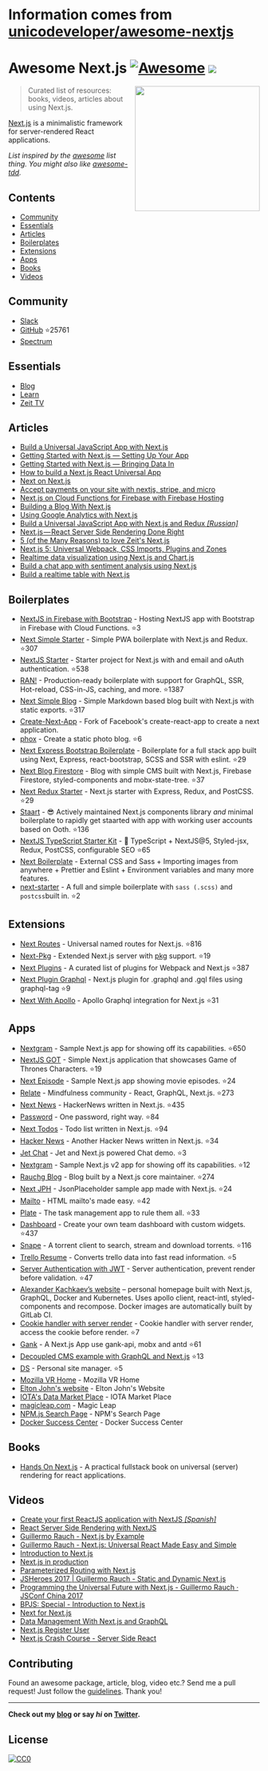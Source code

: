 # Information comes from [unicodeveloper/awesome-nextjs](https://github.com/unicodeveloper/awesome-nextjs)
# Awesome Next.js [![Awesome](https://cdn.rawgit.com/sindresorhus/awesome/d7305f38d29fed78fa85652e3a63e154dd8e8829/media/badge.svg)](https://github.com/sindresorhus/awesome) ![](https://img.shields.io/badge/unicodeveloper-approved-brightgreen.svg)

[<img src="http://res.cloudinary.com/unicodeveloper/image/upload/v1524776764/next-jslogo.svg" align="right" width="250">](https://github.com/zeit/next.js)

> Curated list of resources: books, videos, articles about using Next.js.

[Next.js](https://github.com/zeit/next.js) is a minimalistic framework for server-rendered React applications.

*List inspired by the [awesome](https://github.com/sindresorhus/awesome) list thing. You might also like [awesome-tdd](https://github.com/unicodeveloper/awesome-tdd).*

## Contents
- [Community](#community)
- [Essentials](#essentials)
- [Articles](#articles)
- [Boilerplates](#boilerplates)
- [Extensions](#extensions)
- [Apps](#apps)
- [Books](#books)
- [Videos](#videos)

## Community
* [Slack](https://zeit.chat)
* [GitHub](https://github.com/zeit/next.js) :star:25761
* [Spectrum](https://spectrum.chat/next-js)

## Essentials
* [Blog](https://zeit.co/blog/next)
* [Learn](https://learnnextjs.com/)
* [Zeit TV](https://zeit.co/tv)

## Articles
 * [Build a Universal JavaScript App with Next.js](https://auth0.com/blog/building-universal-apps-with-nextjs)
 * [Getting Started with Next.js — Setting Up Your App](https://labs.redantler.com/getting-started-with-next-js-article-one-a1d9780ea9e0#.863nl4wnq)
 * [Getting Started with Next.js — Bringing Data In](https://labs.redantler.com/getting-started-with-next-js-bringing-data-in-bf40558698e2#.twjv5xk5w)
 * [How to build a Next.js React Universal App](https://medium.com/cosmicjs/how-to-build-a-next-js-react-universal-app-e610a0bc2124#.b8ayt9f39)
 * [Next on Next.js](https://jsmantra.com/next-on-next-js-1a134505f346#.sf2f64u4r)
 * [Accept payments on your site with nextjs, stripe, and micro](https://hackernoon.com/accept-payments-on-your-site-with-nextjs-stripe-and-micro-371de95b22d5?source=activity---post_recommended)
 * [Next.js on Cloud Functions for Firebase with Firebase Hosting](https://medium.com/@jthegedus/next-js-on-cloud-functions-for-firebase-with-firebase-hosting-7911465298f2)
 * [Building a Blog With Next.js](https://timber.io/blog/building-a-blog-with-next-js)
 * [Using Google Analytics with Next.js](https://malloc.fi/using-google-analytics-with-next-js)
 * [Build a Universal JavaScript App with Next.js and Redux _[Russian]_](https://habrahabr.ru/post/323588/)
 * [Next.js — React Server Side Rendering Done Right](https://hackernoon.com/next-js-react-server-side-rendering-done-right-f9700078a3b6)
 * [5 (of the Many Reasons) to love Zeit's Next.js](https://www.codementor.io/tgreco/5-of-the-many-things-to-love-about-zeit-s-next-js-bpszu99g1)
 * [Next.js 5: Universal Webpack, CSS Imports, Plugins and Zones](https://zeit.co/blog/next5)
 * [Realtime data visualization using Next.js and Chart.js](https://pusher.com/tutorials/realtime-data-visualization-nextjs)
 * [Build a chat app with sentiment analysis using Next.js](https://pusher.com/tutorials/chat-sentiment-analysis-nextjs)
 * [Build a realtime table with Next.js](https://pusher.com/tutorials/realtime-tables-nextjs)


## Boilerplates
* [NextJS in Firebase with Bootstrap](https://github.com/ananddayalan/nextjs-in-firebase-with-bootstrap) - Hosting NextJS app with Bootstrap in Firebase with Cloud Functions. :star:3
* [Next Simple Starter](https://github.com/ooade/NextSimpleStarter) - Simple PWA boilerplate with Next.js and Redux. :star:307
* [NextJS Starter](https://github.com/iaincollins/nextjs-starter) - Starter project for Next.js with and email and oAuth authentication. :star:538
* [RAN!](https://github.com/sly777/ran) - Production-ready boilerplate with support for GraphQL, SSR, Hot-reload, CSS-in-JS, caching, and more. :star:1387
* [Next Simple Blog](https://github.com/tscanlin/next-blog) - Simple Markdown based blog built with Next.js with static exports. :star:317
* [Create-Next-App](https://open.segment.com/create-next-app) - Fork of Facebook's create-react-app to create a next application.
* [phox](https://github.com/herschel666/phox) - Create a static photo blog. :star:6
* [Next Express Bootstrap Boilerplate](https://github.com/MustansirZia/next-express-bootstrap-boilerplate) - Boilerplate for a full stack app built using Next, Express, react-bootstrap, SCSS and SSR with eslint. :star:29
* [Next Blog Firestore](https://github.com/suevalov/next-blog-firestore) - Blog with simple CMS built with Next.js, Firebase Firestore, styled-components and mobx-state-tree. :star:37
* [Next Redux Starter](https://github.com/CodementorIO/nextjs-redux-starter) - Next.js starter with Express, Redux, and PostCSS. :star:29
* [Staart](https://github.com/nmaro/staart) - 😎 Actively maintained Next.js components library *and* minimal boilerplate to rapidly get staarted with app with working user accounts based on Ooth. :star:136
* [NextJS TypeScript Starter Kit](https://github.com/deptno/next.js-typescript-starter-kit) - :tada: TypeScript + NextJS@5, Styled-jsx, Redux, PostCSS, configurable SEO :star:65
* [Next Boilerplate](https://arefaslani.github.io/next-boilerplate) - External CSS and Sass + Importing images from anywhere + Prettier and Eslint + Environment variables and many more features.
* [next-starter](https://github.com/YuriBrunetto/next-starter) - A full and simple boilerplate with `sass (.scss)` and `postcss`built in. :star:2

## Extensions
* [Next Routes](https://github.com/fridays/next-routes) - Universal named routes for Next.js. :star:816
* [Next-Pkg](https://github.com/onready/next-pkg) - Extended Next.js server with [pkg](https://github.com/zeit/pkg) support. :star:19
* [Next Plugins](https://github.com/zeit/next-plugins) - A curated list of plugins for Webpack and Next.js :star:387
* [Next Plugin Graphql](https://github.com/lfades/next-plugin-graphql) - Next.js plugin for .graphql and .gql files using graphql-tag :star:9
* [Next With Apollo](https://github.com/lfades/next-with-apollo) - Apollo Graphql integration for Next.js :star:31

## Apps
* [Nextgram](https://github.com/zeit/nextgram) - Sample Next.js app for showing off its capabilities. :star:650
* [NextJS GOT](https://github.com/auth0-blog/nextjs-got) - Simple Next.js application that showcases Game of Thrones Characters. :star:19
* [Next Episode](https://github.com/timneutkens/next-episode) - Sample Next.js app showing movie episodes. :star:24
* [Relate](https://github.com/RelateNow/relate) - Mindfulness community - React, GraphQL, Next.js. :star:273
* [Next News](https://github.com/now-examples/next-news) - HackerNews written in Next.js. :star:435
* [Password](https://github.com/dotcypress/password) - One password, right way. :star:84
* [Next Todos](https://github.com/lipp/next-todos) - Todo list written in Next.js. :star:94
* [Hacker News](https://github.com/lipp/hackernews) - Another Hacker News written in Next.js. :star:34
* [Jet Chat](https://github.com/lipp/jet-chat) - Jet and Next.js powered Chat demo. :star:3
* [Nextgram](https://github.com/arunoda/nextgram) - Sample Next.js v2 app for showing off its capabilities. :star:12
* [Rauchg Blog](https://github.com/rauchg/blog) - Blog built by a Next.js core maintainer. :star:274
* [Next JPH](https://github.com/renatorib/next-jph) - JsonPlaceholder sample app made with Next.js. :star:24
* [Mailto](https://github.com/dawsbot/mailto) - HTML mailto's made easy. :star:42
* [Plate](https://github.com/knipferrc/plate) - The task management app to rule them all. :star:33
* [Dashboard](https://github.com/danielbayerlein/dashboard) - Create your own team dashboard with custom widgets. :star:437
* [Snape](https://github.com/ritz078/snape) - A torrent client to search, stream and download torrents. :star:116
* [Trello Resume](https://github.com/juliandavidmr/TrelloResume) - Converts trello data into fast read information. :star:5
* [Server Authentication with JWT](https://github.com/estrada9166/server-authentication-next.js) - Server authentication, prevent render before validation. :star:47
* [Alexander Kachkaev’s website](https://gitlab.com/kachkaev/website-frontend/) – personal homepage built with Next.js, GraphQL, Docker and Kubernetes. Uses apollo client, react-intl, styled-components and recompose. Docker images are automatically built by GitLab CI.
* [Cookie handler with server render](https://github.com/estrada9166/cookie-handler-next.js) - Cookie handler with server render, access the cookie before render. :star:7
* [Gank](https://github.com/OrangeXC/gank) - A Next.js App use gank-api, mobx and antd :star:61
* [Decoupled CMS example with GraphQL and Next.js](https://github.com/janit/decoupled-cms-nextjs-graphql) :star:13
* [DS](https://github.com/divyenduz/ds) - Personal site manager. :star:5
* [Mozilla VR Home](https://vr.mozilla.org/) - Mozilla VR Home
* [Elton John's website](https://www.eltonjohn.com) - Elton John's Website
* [IOTA's Data Market Place](https://data.iota.org/) - IOTA Market Place
* [magicleap.com](https://www.magicleap.com/) - Magic Leap
* [NPM.js Search Page](https://www.npmjs.com/search) - NPM's Search Page
* [Docker Success Center](https://success.docker.com) - Docker Success Center

## Books
* [Hands On Next.js](https://www.honext.io/) - A practical fullstack book on universal (server) rendering for react applications.

## Videos

* [Create your first ReactJS application with NextJS _[Spanish]_](https://www.youtube.com/watch?v=-7Ft5LxPeWs)
* [React Server Side Rendering with NextJS](https://www.youtube.com/watch?v=JEBkh_vleTs&t)
* [Guillermo Rauch - Next.js by Example](https://www.youtube.com/watch?v=DLGJfa3Xv-0)
* [Guillermo Rauch - Next.js: Universal React Made Easy and Simple](https://www.youtube.com/watch?v=evaMpdSiZKk)
* [Introduction to Next.js](https://www.youtube.com/watch?v=Fnw3lNeH-XI)
* [Next.js in production](https://www.youtube.com/watch?v=h6rETZH6Ym0)
* [Parameterized Routing with Next.js](https://www.youtube.com/watch?v=2cJya4h5ync)
* [JSHeroes 2017 | Guillermo Rauch - Static and Dynamic Next.js](https://www.youtube.com/watch?v=lLNJsuXB4CI)
* [Programming the Universal Future with Next.js - Guillermo Rauch · JSConf China 2017](https://www.youtube.com/watch?v=w9Or7B4kTRY)
* [BPJS: Special - Introduction to Next.js](https://www.youtube.com/watch?v=4cfozXTyjWQ)
* [Next for Next.js](https://www.youtube.com/watch?v=ms2aOV06_qk)
* [Data Management With Next.js and GraphQL](https://www.youtube.com/watch?v=g_LA1quUIi8)
* [Next.js Register User](https://www.youtube.com/watch?v=oQ60Grn4RYQ)
* [Next.js Crash Course - Server Side React](https://www.youtube.com/watch?v=IkOVe40Sy0U)

## Contributing
Found an awesome package, article, blog, video etc.? Send me a pull request! Just follow the [guidelines](/CONTRIBUTING.md). Thank you!

---
**Check out my [blog](https://goodheads.io) or say *hi* on [Twitter](https://twitter.com/unicodeveloper).**

## License
[![CC0](http://mirrors.creativecommons.org/presskit/buttons/88x31/svg/cc-zero.svg)](http://creativecommons.org/publicdomain/zero/1.0/)

